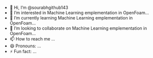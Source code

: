 - 👋 Hi, I’m @sourabhgithub143
- 👀 I’m interested in Machine Learning emplementation in OpenFoam...
- 🌱 I’m currently learning Machine Learning emplementation in OpenFoam...
- 💞️ I’m looking to collaborate on Machine Learning emplementation in OpenFoam...
- 📫 How to reach me ...
- 😄 Pronouns: ...
- ⚡ Fun fact: ...

<!---
sourabhgithub143/sourabhgithub143 is a ✨ special ✨ repository because its `README.md` (this file) appears on your GitHub profile.
You can click the Preview link to take a look at your changes.
--->
